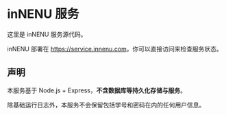 # inNENU 服务

这里是 inNENU 服务源代码。

inNENU 部署在 <https://service.innenu.com>，你可以直接访问来检查服务状态。

## 声明

本服务基于 Node.js + Express，**不含数据库等持久化存储与服务**。

除基础运行日志外，本服务不会保留包括学号和密码在内的任何用户信息。
